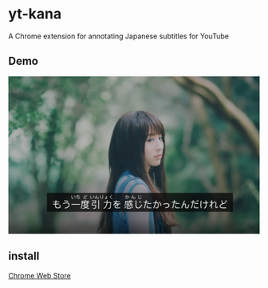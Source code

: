 # yt-kana

A Chrome extension for annotating Japanese subtitles for YouTube

## Demo

![demo](./screenshot/demo.png)

## install

[Chrome Web Store](https://chromewebstore.google.com/detail/youtube-kana/kefmeiobphjippfbcohimhininonjbbb)
